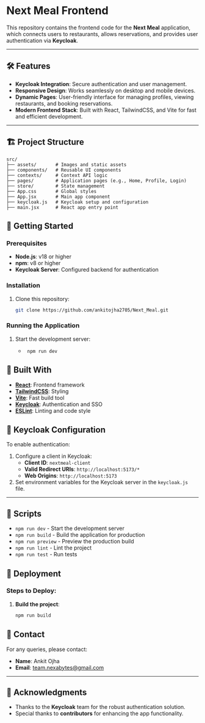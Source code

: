 # Next Meal Frontend

This repository contains the frontend code for the **Next Meal** application, which connects users to restaurants, allows reservations, and provides user authentication via **Keycloak**.

---

## 🛠️ **Features**
- **Keycloak Integration**: Secure authentication and user management.
- **Responsive Design**: Works seamlessly on desktop and mobile devices.
- **Dynamic Pages**: User-friendly interface for managing profiles, viewing restaurants, and booking reservations.
- **Modern Frontend Stack**: Built with React, TailwindCSS, and Vite for fast and efficient development.

---

## 🏗️ **Project Structure**
```plaintext
src/
├── assets/       # Images and static assets
├── components/   # Reusable UI components
├── contexts/     # Context API logic
├── pages/        # Application pages (e.g., Home, Profile, Login)
├── store/        # State management
├── App.css       # Global styles
├── App.jsx       # Main app component
├── keycloak.js   # Keycloak setup and configuration
├── main.jsx      # React app entry point

````

## 🚀 Getting Started

### Prerequisites
- **Node.js**: v18 or higher  
- **npm**: v8 or higher  
- **Keycloak Server**: Configured backend for authentication  

### Installation
1. Clone this repository:
   ```bash
   git clone https://github.com/ankitojha2705/Next_Meal.git
   ````
   
### Running the Application
1. Start the development server:
   -      npm run dev

## 🧰 Built With

- **[React](https://reactjs.org/)**: Frontend framework  
- **[TailwindCSS](https://tailwindcss.com/)**: Styling  
- **[Vite](https://vitejs.dev/)**: Fast build tool  
- **[Keycloak](https://www.keycloak.org/)**: Authentication and SSO  
- **[ESLint](https://eslint.org/)**: Linting and code style  


## 📜 Keycloak Configuration

To enable authentication:

1. Configure a client in Keycloak:
   - **Client ID**: `nextmeal-client`
   - **Valid Redirect URIs**: `http://localhost:5173/*`
   - **Web Origins**: `http://localhost:5173`
2. Set environment variables for the Keycloak server in the `keycloak.js` file.

---

## 📝 Scripts

- `npm run dev` - Start the development server  
- `npm run build` - Build the application for production  
- `npm run preview` - Preview the production build  
- `npm run lint` - Lint the project  
- `npm run test` - Run tests  


## 📂 Deployment

### Steps to Deploy:
1. **Build the project**:
   ```bash
   npm run build


## 📧 Contact

For any queries, please contact:

- **Name**: Ankit Ojha  
- **Email**: [team.nexabytes@gmail.com](mailto:team.nexabytes@gmail.com)  


---

## 🎉 Acknowledgments

- Thanks to the **Keycloak** team for the robust authentication solution.  
- Special thanks to **contributors** for enhancing the app functionality.



